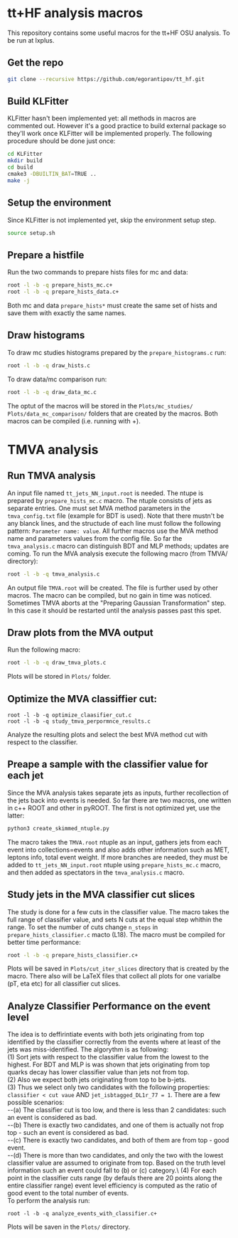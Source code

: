 # tt+HF analysis macros
This repository contains some useful macros for the tt+HF OSU analysis. To be run at lxplus.

## Get the repo
```bash
git clone --recursive https://github.com/egorantipov/tt_hf.git
```

## Build KLFitter
KLFitter hasn't been implemented yet: all methods in macros are commented out. However it's a good practice to build external package so they'll work once KLFitter will be implemented properly. The following procedure should be done just once:
```bash
cd KLFitter
mkdir build
cd build
cmake3 -DBUILTIN_BAT=TRUE ..
make -j
```

## Setup the environment
Since KLFitter is not implemented yet, skip the environment setup step. 
```bash
source setup.sh
```

## Prepare a histfile
Run the two commands to prepare hists files for mc and data:
```bash
root -l -b -q prepare_hists_mc.c+
root -l -b -q prepare_hists_data.c+
```
Both mc and data `prepare_hists*` must create the same set of hists and save them with exactly the same names.

## Draw histograms
To draw mc studies histograms prepared by the `prepare_histograms.c` run:
```bash
root -l -b -q draw_hists.c
```
To draw data/mc comparison run:
```bash
root -l -b -q draw_data_mc.c
```
The optut of the macros will be stored in the `Plots/mc_studies/` `Plots/data_mc_comparison/` folders that are created by the macros. Both macros can be compiled (i.e. running with +).


# TMVA analysis

## Run TMVA analysis
An input file named `tt_jets_NN_input.root` is needed. The ntupe is prepared by `prepare_hists_mc.c` macro. The ntuple consists of jets as separate entries. One must set MVA method parameters in the `tmva_config.txt` file (example for BDT is used). Note that there mustn't be any blanck lines, and the structude of each line must follow the following pattern: `Parameter name: value`. All further macros use the MVA method name and parameters values from the config file. So far the `tmva_analysis.c` macro can distinguish BDT and MLP methods; updates are coming. To run the MVA analysis execute the following macro (from TMVA/ directory):
```bash
root -l -b -q tmva_analysis.c
```
An output file `TMVA.root` will be created. The file is further used by other macros. The macro can be compiled, but no gain in time was noticed. Sometimes TMVA aborts at the "Preparing Gaussian Transformation" step. In this case it should be restarted until the analysis passes past this spet.

## Draw plots from the MVA output
Run the following macro:
```bash
root -l -b -q draw_tmva_plots.c
```
Plots will be stored in `Plots/` folder.

## Optimize the MVA classiffier cut:
```bach
root -l -b -q optimize_claasifier_cut.c
root -l -b -q study_tmva_perpormnce_results.c
```
Analyze the resulting plots and select the best MVA method cut with respect to the classifier.

## Preape a sample with the classifier value for each jet
Since the MVA analysis takes separate jets as inputs, further recollection of the jets back into events is needed. So far there are two macros, one written in c++ ROOT and other in pyROOT. The first is not optimized yet, use the latter:
```bash
python3 create_skimmed_ntuple.py
```
The macro takes the `TMVA.root` ntuple as an input, gathers jets from each event into collections=events and also adds other information such as MET, leptons info, total event weight. If more branches are needed, they must be added to `tt_jets_NN_input.root` ntuple using `prepare_hists_mc.c` macro, and then added as spectators in the `tmva_analysis.c` macro.

## Study jets in the MVA classifier cut slices
The study is done for a few cuts in the classifier value. The macro takes the full range of classifier value, and sets N cuts at the equal step whithin the range. To set the number of cuts change `n_steps` in `prepare_hists_classifier.c` macto (L18). The macro must be compiled for better time performance:
```bash
root -l	-b -q prepare_hists_classifier.c+
```
Plots will be saved in `Plots/cut_iter_slices` directory that is created by the macro. There also will be LaTeX files that collect all plots for one varialbe (pT, eta etc) for all classifier cut slices.


## Analyze Classifier Performance on the event level
The idea is to deffirintiate events with both jets originating from top identified by the classifier correctly from the events where at least of the jets was miss-identified. The algorythm is as following:\
(1) Sort jets with respect to the classifier value from the lowest to the highest. For BDT and MLP is was shown that jets originating from top quarks decay has lower classifier value than jets not from top.\
(2) Also we expect both jets originating from top to be b-jets.\
(3) Thus we select only two candidates with the following properties: `classifier < cut vaue` AND `jet_isbtagged_DL1r_77 = 1`. There are a few possible scenarios:\
--(a) The classifier cut is too low, and there is less than 2 candidates: such an event is considered as bad.\
--(b) There is exactly two candidates, and one of them is actually not frop top - such an event is considered as bad.\
--(c) There is exactly two candidates, and both of them are from top - good event.\
--(d) There is more than two candidates, and only the two with the lowest classifier value are assumed to originate from top. Based on the truth level information such an event could fall to (b) or (c) category.\ 
(4) For each point in the classifier cuts range (by defauls there are 20 points along the entire classifier range) event level efficiency is computed as the ratio of good event to the total number of events.\
To perform the analysis run:
```bach 
root -l -b -q analyze_events_with_classifier.c+
```
Plots will be saven in the `Plots/` directory.
